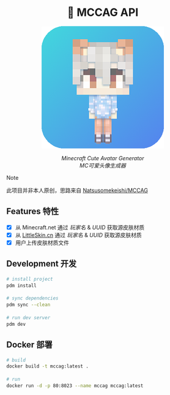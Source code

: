 <div align="center">

# 🥰 MCCAG API

<img src="./assets/logo.png" alt="MCCAG Logo">

_Minecraft Cute Avatar Generator_  
_MC可爱头像生成器_

</div>

> [!NOTE]
> 此项目并非本人原创，思路来自 [Natsusomekeishi/MCCAG](https://github.com/Natsusomekeishi/MCCAG)

## Features 特性

- [x] 从 Minecraft.net 通过 _玩家名_ & _UUID_ 获取源皮肤材质
- [x] 从 [LittleSkin.cn](https://littleskin.cn/) 通过 _玩家名_ & _UUID_ 获取源皮肤材质
- [x] 用户上传皮肤材质文件

## Development 开发

```bash
# install project
pdm install

# sync dependencies
pdm sync --clean

# run dev server
pdm dev
```

## Docker 部署

```bash
# build
docker build -t mccag:latest .

# run
docker run -d -p 80:8023 --name mccag mccag:latest
```
